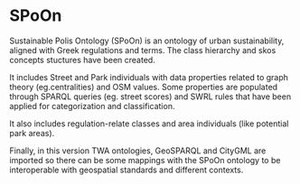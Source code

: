 # SPoOn
Sustainable Polis Ontology (SPoOn) is an ontology of urban sustainability, aligned with Greek regulations and terms. 
The class hierarchy and skos concepts stuctures have been created.

It includes Street and Park individuals with data properties related to graph theory (eg.centralities) and OSM values. Some properties are populated through SPARQL queries (eg. street scores) and SWRL rules that have been applied for categorization and classification.

It also includes regulation-relate classes and area individuals (like potential park areas).

Finally, in this version TWA ontologies, GeoSPARQL and CityGML are imported so there can be some mappings with the SPoOn ontology to be interoperable with geospatial standards and different contexts.
